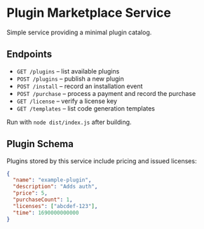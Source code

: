 # Plugin Marketplace Service

Simple service providing a minimal plugin catalog.

## Endpoints

- `GET /plugins` – list available plugins
- `POST /plugins` – publish a new plugin
- `POST /install` – record an installation event
- `POST /purchase` – process a payment and record the purchase
- `GET /license` – verify a license key
- `GET /templates` – list code generation templates

Run with `node dist/index.js` after building.

## Plugin Schema

Plugins stored by this service include pricing and issued licenses:

```json
{
  "name": "example-plugin",
  "description": "Adds auth",
  "price": 5,
  "purchaseCount": 1,
  "licenses": ["abcdef-123"],
  "time": 1690000000000
}
```
